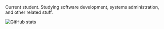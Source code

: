 Current student. Studying software development, systems administration, and other related stuff. 

![GitHub stats](https://github-readme-stats.vercel.app/api?username=bpetterborg&hide=stars)
